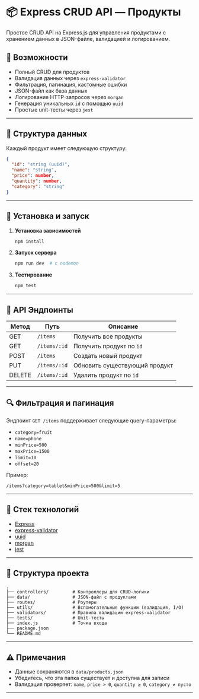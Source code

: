 # 📦 Express CRUD API — Продукты

Простое CRUD API на Express.js для управления продуктами с хранением данных в JSON-файле, валидацией и логированием.

## 🚀 Возможности

- Полный CRUD для продуктов
- Валидация данных через `express-validator`
- Фильтрация, пагинация, кастомные ошибки
- JSON-файл как база данных
- Логирование HTTP-запросов через `morgan`
- Генерация уникальных `id` с помощью `uuid`
- Простые unit-тесты через `jest`

---

## 📁 Структура данных

Каждый продукт имеет следующую структуру:

```json
{
  "id": "string (uuid)",
  "name": "string",
  "price": number,
  "quantity": number,
  "category": "string"
}
```

---

## 📂 Установка и запуск

1. **Установка зависимостей**
   ```bash
   npm install
   ```

2. **Запуск сервера**
   ```bash
   npm run dev  # с nodemon
   ```

3. **Тестирование**
   ```bash
   npm test
   ```

---

## 🧪 API Эндпоинты

| Метод | Путь             | Описание                       |
|-------|------------------|--------------------------------|
| GET   | `/items`         | Получить все продукты          |
| GET   | `/items/:id`     | Получить продукт по `id`       |
| POST  | `/items`         | Создать новый продукт          |
| PUT   | `/items/:id`     | Обновить существующий продукт  |
| DELETE| `/items/:id`     | Удалить продукт по `id`        |

---

## 🔍 Фильтрация и пагинация

Эндпоинт `GET /items` поддерживает следующие query-параметры:

- `category=fruit`
- `name=phone`
- `minPrice=500`
- `maxPrice=1500`
- `limit=10`
- `offset=20`

Пример:
```
/items?category=tablet&minPrice=500&limit=5
```

---

## 🧰 Стек технологий

- [Express](https://expressjs.com/)
- [express-validator](https://express-validator.github.io/)
- [uuid](https://www.npmjs.com/package/uuid)
- [morgan](https://www.npmjs.com/package/morgan)
- [jest](https://jestjs.io/)

---

## 📁 Структура проекта

```
.
├── controllers/         # Контроллеры для CRUD-логики
├── data/                # JSON-файл с продуктами
├── routes/              # Роутеры
├── utils/               # Вспомогательные функции (валидация, I/O)
├── validators/          # Правила валидации express-validator
├── tests/               # Unit-тесты
├── index.js             # Точка входа
├── package.json
└── README.md
```

---

## ⚠️ Примечания

- Данные сохраняются в `data/products.json`
- Убедитесь, что эта папка существует и доступна для записи
- Валидация проверяет: `name`, `price > 0`, `quantity ≥ 0`, `category ≠ пусто`

---
